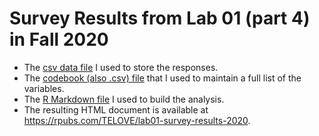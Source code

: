 # Survey Results from Lab 01 (part 4) in Fall 2020

- The [csv data file](https://github.com/THOMASELOVE/431-2020/blob/master/labs/lab01/survey-results-2020/data/lab-01-survey-2020.csv) I used to store the responses.
- The [codebook (also .csv) file](https://github.com/THOMASELOVE/431-2020/blob/master/labs/lab01/survey-results-2020/data/lab-01-survey-2020-codebook.csv) that I used to maintain a full list of the variables.
- The [R Markdown file](https://github.com/THOMASELOVE/431-2020/blob/master/labs/lab01/survey-results-2020/lab01_survey-results-2020.Rmd) I used to build the analysis.
- The resulting HTML document is available at https://rpubs.com/TELOVE/lab01-survey-results-2020.
